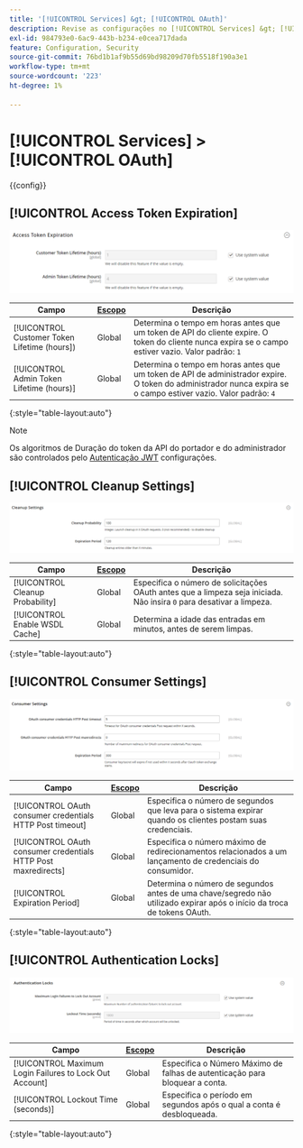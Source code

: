 ```yaml
---
title: '[!UICONTROL Services] &gt; [!UICONTROL OAuth]'
description: Revise as configurações no [!UICONTROL Services] &gt; [!UICONTROL OAuth] página do Administrador do Commerce.
exl-id: 984793e0-6ac9-443b-b234-e0cea717dada
feature: Configuration, Security
source-git-commit: 76bd1b1af9b55d69bd98209d70fb5518f190a3e1
workflow-type: tm+mt
source-wordcount: '223'
ht-degree: 1%

---
```


# [!UICONTROL Services] > [!UICONTROL OAuth]

{{config}}

## [!UICONTROL Access Token Expiration]

![Expiração do token de acesso](./assets/oauth-token-expire.png)<!-- zoom -->

| Campo | [Escopo](../../getting-started/websites-stores-views.md#scope-settings) | Descrição |
|--- |--- |--- |
| [!UICONTROL Customer Token Lifetime (hours]) | Global | Determina o tempo em horas antes que um token de API do cliente expire. O token do cliente nunca expira se o campo estiver vazio. Valor padrão: `1` |
| [!UICONTROL Admin Token Lifetime (hours)] | Global | Determina o tempo em horas antes que um token de API de administrador expire. O token do administrador nunca expira se o campo estiver vazio. Valor padrão: `4` |

{:style=&quot;table-layout:auto&quot;}

>[!NOTE]
>
>Os algoritmos de Duração do token da API do portador e do administrador são controlados pelo [Autenticação JWT](magento-web-api.md#jwt-authentication) configurações.

## [!UICONTROL Cleanup Settings]

![Configurações de limpeza](./assets/oauth-cleanup.png)<!-- zoom -->

| Campo | [Escopo](../../getting-started/websites-stores-views.md#scope-settings) | Descrição |
|--- |--- |--- |
| [!UICONTROL Cleanup Probability] | Global | Especifica o número de solicitações OAuth antes que a limpeza seja iniciada. Não insira `0` para desativar a limpeza. |
| [!UICONTROL Enable WSDL Cache] | Global | Determina a idade das entradas em minutos, antes de serem limpas. |

{:style=&quot;table-layout:auto&quot;}

## [!UICONTROL Consumer Settings]

![Configurações do consumidor](./assets/oauth-consumer-settings.png)<!-- zoom -->

| Campo | [Escopo](../../getting-started/websites-stores-views.md#scope-settings) | Descrição |
|--- |--- |--- |
| [!UICONTROL OAuth consumer credentials HTTP Post timeout] | Global | Especifica o número de segundos que leva para o sistema expirar quando os clientes postam suas credenciais. |
| [!UICONTROL OAuth consumer credentials HTTP Post maxredirects] | Global | Especifica o número máximo de redirecionamentos relacionados a um lançamento de credenciais do consumidor. |
| [!UICONTROL Expiration Period] | Global | Determina o número de segundos antes de uma chave/segredo não utilizado expirar após o início da troca de tokens OAuth. |

{:style=&quot;table-layout:auto&quot;}

## [!UICONTROL Authentication Locks]

![Bloqueios de autenticação](./assets/oauth-locks.png)<!-- zoom -->

| Campo | [Escopo](../../getting-started/websites-stores-views.md#scope-settings) | Descrição |
|--- |--- |--- |
| [!UICONTROL Maximum Login Failures to Lock Out Account] | Global | Especifica o Número Máximo de falhas de autenticação para bloquear a conta. |
| [!UICONTROL Lockout Time (seconds)] | Global | Especifica o período em segundos após o qual a conta é desbloqueada. |

{:style=&quot;table-layout:auto&quot;}
